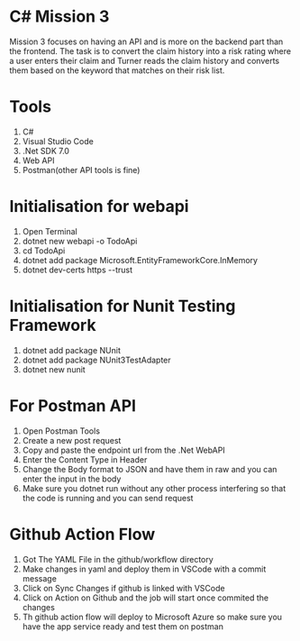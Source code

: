 # C# Mission 3

Mission 3 focuses on having an API and is more on the backend part than the frontend. The task is to convert the claim history into a risk rating where a user enters their 
claim and Turner reads the claim history and converts them based on the keyword that matches on their risk list.

# Tools

1. C#
2. Visual Studio Code
3. .Net SDK 7.0
4. Web API
5. Postman(other API tools is fine)

# Initialisation for webapi
1. Open Terminal
2. dotnet new webapi -o TodoApi
3. cd TodoApi
4. dotnet add package Microsoft.EntityFrameworkCore.InMemory
5. dotnet dev-certs https --trust

# Initialisation for Nunit Testing Framework
1. dotnet add package NUnit
2. dotnet add package NUnit3TestAdapter
3. dotnet new nunit

# For Postman API
1. Open Postman Tools
2. Create a new post request
3. Copy and paste the endpoint url from the .Net WebAPI
4. Enter the Content Type in Header
5. Change the Body format to JSON and have them in raw and you can enter the input in the body
6. Make sure you dotnet run without any other process interfering so that the code is running and you can send request

# Github Action Flow
1. Got The YAML File in the github/workflow directory
2. Make changes in yaml and deploy them in VSCode with a commit message
3. Click on Sync Changes if github is linked with VSCode
4. Click on Action on Github and the job will start once commited the changes
5. Th github action flow will deploy to Microsoft Azure so make sure you have the app service ready and test them on postman
